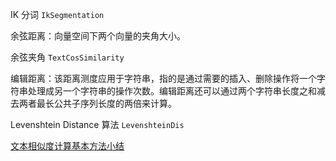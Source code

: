
IK 分词 `IkSegmentation`


余弦距离：向量空间下两个向量的夹角大小。

余弦夹角 `TextCosSimilarity`

编辑距离：该距离测度应用于字符串，指的是通过需要的插入、删除操作将一个字符串处理成另一个字符串的操作次数。编辑距离还可以通过两个字符串长度之和减去两者最长公共子序列长度的两倍来计算。

Levenshtein Distance 算法 `LevenshteinDis`

[文本相似度计算基本方法小结](http://blog.csdn.net/pelick/article/details/8741346)